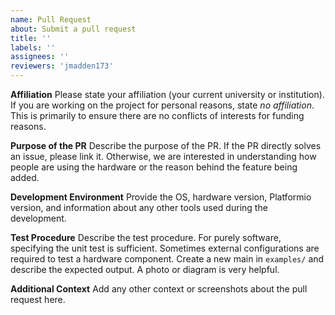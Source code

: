```yaml
---
name: Pull Request
about: Submit a pull request
title: ''
labels: ''
assignees: ''
reviewers: 'jmadden173'
---
```


**Affiliation**
Please state your affiliation (your current university or institution). If you are working on the project for personal reasons, state *no affiliation*. This is primarily to ensure there are no conflicts of interests for funding reasons.

**Purpose of the PR**
Describe the purpose of the PR. If the PR directly solves an issue, please link it. Otherwise, we are interested in understanding how people are using the hardware or the reason behind the feature being added.

**Development Environment**
Provide the OS, hardware version, Platformio version, and information about any other tools used during the development.

**Test Procedure**
Describe the test procedure. For purely software, specifying the unit test is sufficient. Sometimes external configurations are required to test a hardware component. Create a new main in `examples/` and describe the expected output. A photo or diagram is very helpful.

**Additional Context**
Add any other context or screenshots about the pull request here.
